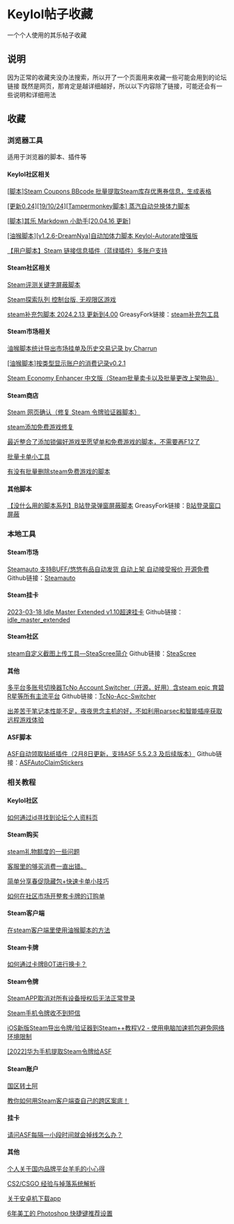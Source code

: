 # Keylol帖子收藏

一个个人使用的其乐帖子收藏

## 说明

因为正常的收藏夹没办法搜索，所以开了一个页面用来收藏一些可能会用到的论坛链接
既然是网页，那肯定是越详细越好，所以以下内容除了链接，可能还会有一些说明和详细用法

## 收藏

### 浏览器工具

适用于浏览器的脚本、插件等

#### Keylol社区相关

[[脚本]Steam Coupons BBcode 批量提取Steam库存优惠券信息，生成表格](https://keylol.com/t218559-1-1)

[[更新0.24][19/10/24][Tampermonkey脚本] 蒸汽自动兑换体力脚本](https://keylol.com/t185059-1-1)

[[脚本]其乐 Markdown 小助手[20.04.16 更新]](https://keylol.com/t581851-1-1)

[[油猴脚本][v1.2.6-DreamNya]自动加体力脚本 Keylol-Autorate增强版](https://keylol.com/t660000-1-1)

[【用户脚本】Steam 链接信息插件（蓝绿插件）多账户支持](https://keylol.com/t653925-1-1)

#### Steam社区相关

[Steam评测关键字屏蔽脚本](https://keylol.com/t599745-1-1)

[Steam探索队列 控制台版, 无视限区游戏](https://keylol.com/t157861-1-1)

[steam补充包脚本 2024.2.13 更新到4.00](https://keylol.com/t934850-1-1)
GreasyFork链接：[steam补充包工具](https://greasyfork.org/zh-CN/scripts/376049)

#### Steam市场相关

[油猴脚本统计导出市场挂单及历史交易记录 by Charrun](https://keylol.com/t532344-1-1)

[[油猴脚本]按类型显示账户的消费记录v0.2.1](https://keylol.com/t856350-1-1)

[Steam Economy Enhancer 中文版（Steam批量卖卡以及批量更改上架物品）](https://keylol.com/t311996-1-1)

#### Steam商店

[Steam 网页确认（修复 Steam 令牌验证器脚本）](https://keylol.com/t896354-1-1)

[steam添加免费游戏修复](https://keylol.com/t898087-1-1)

[最近整合了添加锁偏好游戏至愿望单和免费游戏的脚本，不需要再F12了](https://keylol.com/t514316-1-1)

[批量卡单小工具](https://keylol.com/t925544-1-1)

[有没有批量删除steam免费游戏的脚本](https://keylol.com/t479290-1-1)

#### 其他脚本

[【没什么用的脚本系列】B站登录弹窗屏蔽脚本](https://keylol.com/t883675-1-1)
GreasyFork链接：[B站登录窗口屏蔽](https://greasyfork.org/scripts/463926)

### 本地工具

#### Steam市场

[Steamauto 支持BUFF/悠悠有品自动发货 自动上架 自动接受报价 开源免费](https://keylol.com/t889432-1-1)
Github链接：[Steamauto](https://github.com/jiajiaxd/Steamauto)

#### Steam挂卡

[2023-03-18 Idle Master Extended v1.10超速挂卡](https://keylol.com/t464477-1-1)
Github链接：[idle_master_extended](https://github.com/JonasNilson/idle_master_extended/)

#### Steam社区

[steam自定义截图上传工具—SteaScree简介](https://keylol.com/t800280-1-1)
Github链接：[SteaScree](https://github.com/awthwathje/SteaScree)

#### 其他

[多平台多账号切换器TcNo Account Switcher（开源，好用）含steam epic 育碧 R星等所有主流平台](https://keylol.com/t901620-1-1)
Github链接：[TcNo-Acc-Switcher](https://github.com/TCNOco/TcNo-Acc-Switcher)

[出差苦于笔记本性能不足，夜夜思念主机的好，不如利用parsec和智能插座获取远程游戏体验](https://keylol.com/t901432-1-1)

#### ASF脚本

[ASF自动领取贴纸插件（2月8日更新，支持ASF 5.5.2.3 及后续版本）](https://keylol.com/t928966-1-1)
Github链接：[ASFAutoClaimStickers](https://github.com/DevSplash/ASFAutoClaimStickers)

### 相关教程

#### Keylol社区

[如何通过id寻找到论坛个人资料页](https://keylol.com/t885292-1-1)

#### Steam购买

[steam礼物额度的一些问题](https://keylol.com/t880809-1-1)

[客服里的够买消费一直出错。](https://keylol.com/t880841-1-1)

[简单分享春促隐藏包+快速卡单小技巧](https://keylol.com/t878324-1-1)

[如何在社区市场开整套卡牌的订购单](https://keylol.com/t925727-1-1)

#### Steam客户端

[在steam客户端里使用油猴脚本的方法](https://keylol.com/t769336-1-1)

#### Steam卡牌

[如何通过卡牌BOT进行换卡？](https://keylol.com/t698822-1-1)

#### Steam令牌

[SteamAPP取消对所有设备授权后无法正常登录](https://keylol.com/t877639-1-1)

[Steam手机令牌收不到短信](https://keylol.com/t879383-1-1)

[iOS新版Steam导出令牌/验证器到Steam++教程V2 - 使用电脑加速抓包避免网络环境限制](https://keylol.com/t845721-1-1)

[[2022]华为手机提取Steam令牌给ASF](https://keylol.com/t819259-1-1)

#### Steam账户

[国区转土阿](https://keylol.com/t879339-1-1)

[教你如何用Steam客户端查自己的跨区案底！](https://keylol.com/t57275-1-1)

#### 挂卡

[请问ASF每隔一小段时间就会掉线怎么办？](https://keylol.com/t879347-1-1)

#### 其他

[个人关于国内品牌平台羊毛的小心得](https://keylol.com/t902696-1-1)

[CS2/CSGO 经验与掉落系统解析](https://keylol.com/t929219-1-1)

[关于安卓机下载app](https://keylol.com/t931105-1-1)

[6年美工的 Photoshop 快捷键推荐设置](https://keylol.com/t934042-1-1)
